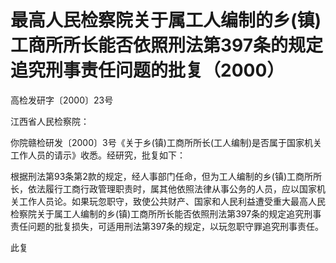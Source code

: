 # 最高人民检察院关于属工人编制的乡(镇)工商所所长能否依照刑法第397条的规定追究刑事责任问题的批复（2000）



高检发研字〔2000〕23号

江西省人民检察院：

你院赣检研发〔2000〕3号《关于乡(镇)工商所所长(工人编制)是否属于国家机关工作人员的请示》收悉。经研究，批复如下：

根据刑法第93条第2款的规定，经人事部门任命，但为工人编制的乡(镇)工商所所长，依法履行工商行政管理职责时，属其他依照法律从事公务的人员，应以国家机关工作人员论。如果玩忽职守，致使公共财产、国家和人民利益遭受重大最高人民检察院关于属工人编制的乡(镇)工商所所长能否依照刑法第397条的规定追究刑事责任问题的批复损失，可适用刑法第397条的规定，以玩忽职守罪追究刑事责任。

此复
